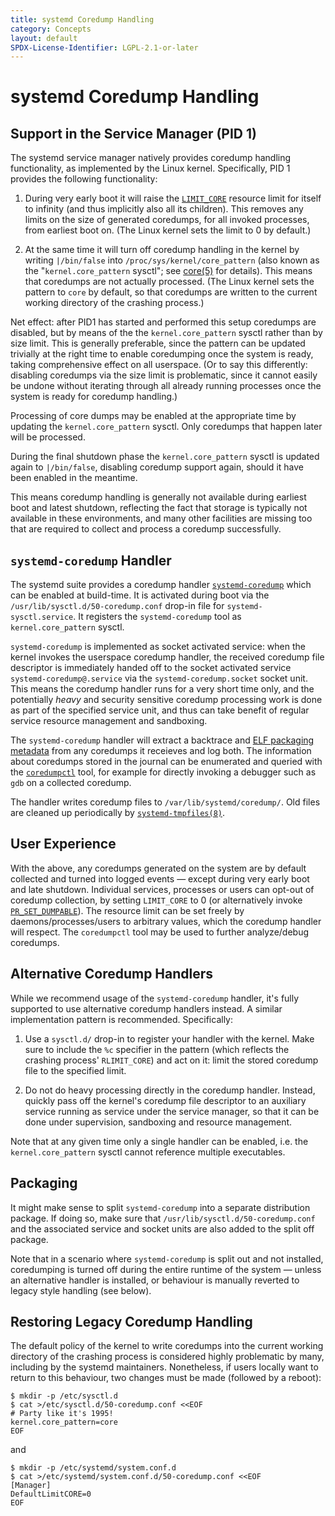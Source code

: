 ```yaml
---
title: systemd Coredump Handling
category: Concepts
layout: default
SPDX-License-Identifier: LGPL-2.1-or-later
---
```


# systemd Coredump Handling

## Support in the Service Manager (PID 1)

The systemd service manager natively provides coredump handling functionality,
as implemented by the Linux kernel. Specifically, PID 1 provides the following
functionality:

1. During very early boot it will raise the
   [`LIMIT_CORE`](https://man7.org/linux/man-pages/man2/getrlimit.2.html)
   resource limit for itself to infinity (and thus implicitly also all its
   children). This removes any limits on the size of generated coredumps, for
   all invoked processes, from earliest boot on. (The Linux kernel sets the
   limit to 0 by default.)

2. At the same time it will turn off coredump handling in the kernel by writing
   `|/bin/false` into `/proc/sys/kernel/core_pattern` (also known as the
   "`kernel.core_pattern` sysctl"; see
   [core(5)](https://man7.org/linux/man-pages/man5/core.5.html) for
   details). This means that coredumps are not actually processed. (The Linux
   kernel sets the pattern to `core` by default, so that coredumps are written
   to the current working directory of the crashing process.)

Net effect: after PID1 has started and performed this setup coredumps are
disabled, but by means of the the `kernel.core_pattern` sysctl rather than by
size limit. This is generally preferable, since the pattern can be updated
trivially at the right time to enable coredumping once the system is ready,
taking comprehensive effect on all userspace. (Or to say this differently:
disabling coredumps via the size limit is problematic, since it cannot easily
be undone without iterating through all already running processes once the
system is ready for coredump handling.)

Processing of core dumps may be enabled at the appropriate time by updating the
`kernel.core_pattern` sysctl. Only coredumps that happen later will be
processed.

During the final shutdown phase the `kernel.core_pattern` sysctl is updated
again to `|/bin/false`, disabling coredump support again, should it have been
enabled in the meantime.

This means coredump handling is generally not available during earliest boot
and latest shutdown, reflecting the fact that storage is typically not
available in these environments, and many other facilities are missing too that
are required to collect and process a coredump successfully.

## `systemd-coredump` Handler

The systemd suite provides a coredump handler
[`systemd-coredump`](https://www.freedesktop.org/software/systemd/man/systemd-coredump.html)
which can be enabled at build-time. It is activated during boot via the
`/usr/lib/sysctl.d/50-coredump.conf` drop-in file for
`systemd-sysctl.service`. It registers the `systemd-coredump` tool as
`kernel.core_pattern` sysctl.

`systemd-coredump` is implemented as socket activated service: when the kernel
invokes the userspace coredump handler, the received coredump file descriptor
is immediately handed off to the socket activated service
`systemd-coredump@.service` via the `systemd-coredump.socket` socket unit. This
means the coredump handler runs for a very short time only, and the potentially
*heavy* and security sensitive coredump processing work is done as part of the
specified service unit, and thus can take benefit of regular service resource
management and sandboxing.

The `systemd-coredump` handler will extract a backtrace and [ELF packaging
metadata](https://systemd.io/ELF_PACKAGE_METADATA) from any coredumps it
receieves and log both. The information about coredumps stored in the journal
can be enumerated and queried with the
[`coredumpctl`](https://www.freedesktop.org/software/systemd/man/coredumpctl.html)
tool, for example for directly invoking a debugger such as `gdb` on a collected
coredump.

The handler writes coredump files to `/var/lib/systemd/coredump/`.  Old files
are cleaned up periodically by
[`systemd-tmpfiles(8)`](https://www.freedesktop.org/software/systemd/man/systemd-tmpfiles.html).

## User Experience

With the above, any coredumps generated on the system are by default collected
and turned into logged events — except during very early boot and late
shutdown. Individual services, processes or users can opt-out of coredump
collection, by setting `LIMIT_CORE` to 0 (or alternatively invoke
[`PR_SET_DUMPABLE`](https://man7.org/linux/man-pages/man2/prctl.2.html)). The
resource limit can be set freely by daemons/processes/users to arbitrary
values, which the coredump handler will respect. The `coredumpctl` tool may be
used to further analyze/debug coredumps.

## Alternative Coredump Handlers

While we recommend usage of the `systemd-coredump` handler, it's fully
supported to use alternative coredump handlers instead. A similar
implementation pattern is recommended. Specifically:

1. Use a `sysctl.d/` drop-in to register your handler with the kernel. Make
   sure to include the `%c` specifier in the pattern (which reflects the
   crashing process' `RLIMIT_CORE`) and act on it: limit the stored coredump
   file to the specified limit.

2. Do not do heavy processing directly in the coredump handler. Instead,
   quickly pass off the kernel's coredump file descriptor to an
   auxiliary service running as service under the service manager, so that it
   can be done under supervision, sandboxing and resource management.

Note that at any given time only a single handler can be enabled, i.e. the
`kernel.core_pattern` sysctl cannot reference multiple executables.

## Packaging

It might make sense to split `systemd-coredump` into a separate distribution
package. If doing so, make sure that `/usr/lib/sysctl.d/50-coredump.conf` and
the associated service and socket units are also added to the split off package.

Note that in a scenario where `systemd-coredump` is split out and not
installed, coredumping is turned off during the entire runtime of the system —
unless an alternative handler is installed, or behaviour is manually reverted
to legacy style handling (see below).

## Restoring Legacy Coredump Handling

The default policy of the kernel to write coredumps into the current working
directory of the crashing process is considered highly problematic by many,
including by the systemd maintainers. Nonetheless, if users locally want to
return to this behaviour, two changes must be made (followed by a reboot):

```console
$ mkdir -p /etc/sysctl.d
$ cat >/etc/sysctl.d/50-coredump.conf <<EOF
# Party like it's 1995!
kernel.core_pattern=core
EOF
```

and

```console
$ mkdir -p /etc/systemd/system.conf.d
$ cat >/etc/systemd/system.conf.d/50-coredump.conf <<EOF
[Manager]
DefaultLimitCORE=0
EOF
```
